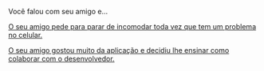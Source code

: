 Você falou com seu amigo e...

[O seu amigo pede para parar de incomodar toda vez que tem um problema no celular.](incomodar/aplicativo.md)

[O seu amigo gostou muito da aplicação e decidiu lhe ensinar como colaborar com o desenvolvedor.](../colabora/colaborar.md)
